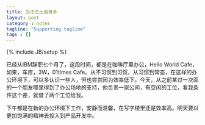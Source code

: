```yaml
---
title: 办法总比困难多
layout: post
category : notes
tagline: "Supporting tagline"
tags : []
---
```



<!-- tags: poetry, diary, startup-->
{% include JB/setup %}


已经从IBM辞职七个月了，这段时间，都是在咖啡厅里办公，Hello World Cafe，如果，车库，3W，01times Cafe。从不习惯到习惯，从习惯到常态，在这样的办公环境下，可以多认识一些人，但也尝尝因为效率低下。今天，从之前某过一次面的一个朋友哪里得到了办公场地的支持，他负责一家公司，有空闲的工位，看我条件这个差，就借了两个工位给我。

下午都是在新的办公环境下工作，安静而温馨，在写字楼里还是效率高。明天要以更加饱满的精神去投入到产品开发中。
